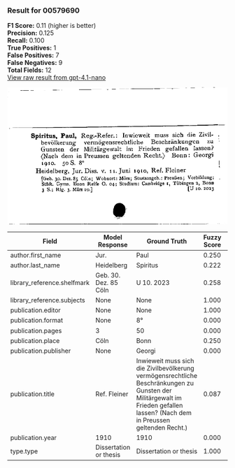 ### Result for 00579690
**F1 Score:** 0.11 (higher is better)<br>**Precision:** 0.125<br>**Recall:** 0.100<br>**True Positives:** 1<br>**False Positives:** 7<br>**False Negatives:** 9<br>**Total Fields:** 12<br>[View raw result from gpt-4.1-nano](https://github.com/RISE-UNIBAS/humanities_data_benchmark/blob/main/results/2025-09-24/T0162/request_T0162_00579690.json)

<img src="https://github.com/RISE-UNIBAS/humanities_data_benchmark/blob/main/benchmarks/zettelkatalog/images/00579690.jpg?raw=true" alt="00579690" width="600px">

| Field | Model Response | Ground Truth | Fuzzy Score | Match |
|-------|----------------|--------------|-------------|-------|
| author.first_name | Jur. | Paul | 0.250 | ❌ |
| author.last_name | Heidelberg | Spiritus | 0.222 | ❌ |
| library_reference.shelfmark | Geb. 30. Dez. 85 Cöln | U 10. 2023 | 0.258 | ❌ |
| library_reference.subjects | None | None | 1.000 | ✅ |
| publication.editor | None | None | 1.000 | ✅ |
| publication.format | None | 8° | 0.000 | ❌ |
| publication.pages | 3 | 50 | 0.000 | ❌ |
| publication.place | Cöln | Bonn | 0.250 | ❌ |
| publication.publisher | None | Georgi | 0.000 | ❌ |
| publication.title | Ref. Fleiner | Inwieweit muss sich die Zivilbevölkerung vermögensrechtliche Beschränkungen zu Gunsten der Militärgewalt im Frieden gefallen lassen? (Nach dem in Preussen geltenden Recht.) | 0.087 | ❌ |
| publication.year | 1910 | 1910 | 0.000 | ❌ |
| type.type | Dissertation or thesis | Dissertation or thesis | 1.000 | ✅ |

